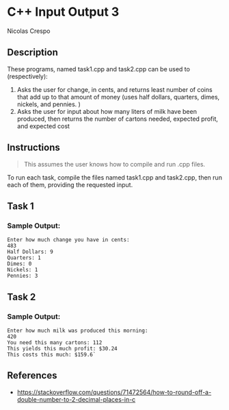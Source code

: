 # C++ Input Output 3

Nicolas Crespo

## Description
These programs, named task1.cpp and task2.cpp can be used to (respectively):

1) Asks the user for change, in cents, and returns least number of coins that add up to that amount of money (uses half dollars, quarters, dimes, nickels, and pennies. )
2) Asks the user for input about how many liters of milk have been produced, then returns the number of cartons needed, expected profit, and expected cost


## Instructions
> This assumes the user knows how to compile and run .cpp files.

To run each task, compile the files named task1.cpp and task2.cpp, then run each of them, providing the requested input. 

##  Task 1
### Sample Output: 

```
Enter how much change you have in cents:
483
Half Dollars: 9
Quarters: 1
Dimes: 0
Nickels: 1
Pennies: 3
```

## Task 2
### Sample Output:

``` 
Enter how much milk was produced this morning:
420
You need this many cartons: 112
This yields this much profit: $30.24
This costs this much: $159.6`
```

## References
- https://stackoverflow.com/questions/71472564/how-to-round-off-a-double-number-to-2-decimal-places-in-c

